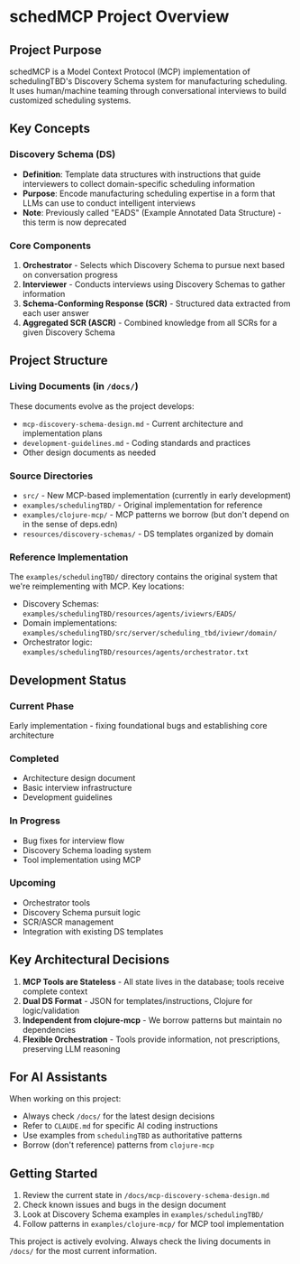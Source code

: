 # schedMCP Project Overview

## Project Purpose

schedMCP is a Model Context Protocol (MCP) implementation of schedulingTBD's Discovery Schema system for manufacturing scheduling. It uses human/machine teaming through conversational interviews to build customized scheduling systems.

## Key Concepts

### Discovery Schema (DS)
- **Definition**: Template data structures with instructions that guide interviewers to collect domain-specific scheduling information
- **Purpose**: Encode manufacturing scheduling expertise in a form that LLMs can use to conduct intelligent interviews
- **Note**: Previously called "EADS" (Example Annotated Data Structure) - this term is now deprecated

### Core Components
1. **Orchestrator** - Selects which Discovery Schema to pursue next based on conversation progress
2. **Interviewer** - Conducts interviews using Discovery Schemas to gather information
3. **Schema-Conforming Response (SCR)** - Structured data extracted from each user answer
4. **Aggregated SCR (ASCR)** - Combined knowledge from all SCRs for a given Discovery Schema

## Project Structure

### Living Documents (in `/docs/`)
These documents evolve as the project develops:
- `mcp-discovery-schema-design.md` - Current architecture and implementation plans
- `development-guidelines.md` - Coding standards and practices
- Other design documents as needed

### Source Directories
- `src/` - New MCP-based implementation (currently in early development)
- `examples/schedulingTBD/` - Original implementation for reference
- `examples/clojure-mcp/` - MCP patterns we borrow (but don't depend on in the sense of deps.edn)
- `resources/discovery-schemas/` - DS templates organized by domain

### Reference Implementation
The `examples/schedulingTBD/` directory contains the original system that we're reimplementing with MCP. Key locations:
- Discovery Schemas: `examples/schedulingTBD/resources/agents/iviewrs/EADS/`
- Domain implementations: `examples/schedulingTBD/src/server/scheduling_tbd/iviewr/domain/`
- Orchestrator logic: `examples/schedulingTBD/resources/agents/orchestrator.txt`

## Development Status

### Current Phase
Early implementation - fixing foundational bugs and establishing core architecture

### Completed
- Architecture design document
- Basic interview infrastructure
- Development guidelines

### In Progress
- Bug fixes for interview flow
- Discovery Schema loading system
- Tool implementation using MCP

### Upcoming
- Orchestrator tools
- Discovery Schema pursuit logic
- SCR/ASCR management
- Integration with existing DS templates

## Key Architectural Decisions

1. **MCP Tools are Stateless** - All state lives in the database; tools receive complete context
2. **Dual DS Format** - JSON for templates/instructions, Clojure for logic/validation
3. **Independent from clojure-mcp** - We borrow patterns but maintain no dependencies
4. **Flexible Orchestration** - Tools provide information, not prescriptions, preserving LLM reasoning

## For AI Assistants

When working on this project:
- Always check `/docs/` for the latest design decisions
- Refer to `CLAUDE.md` for specific AI coding instructions
- Use examples from `schedulingTBD` as authoritative patterns
- Borrow (don't reference) patterns from `clojure-mcp`

## Getting Started

1. Review the current state in `/docs/mcp-discovery-schema-design.md`
2. Check known issues and bugs in the design document
3. Look at Discovery Schema examples in `examples/schedulingTBD/`
4. Follow patterns in `examples/clojure-mcp/` for MCP tool implementation

This project is actively evolving. Always check the living documents in `/docs/` for the most current information.
